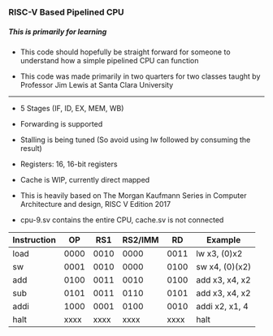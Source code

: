 ### RISC-V Based Pipelined CPU
##### This is primarily for learning

- This code should hopefully be straight forward for someone to understand how a simple pipelined CPU can function

- This code was made primarily in two quarters for two classes taught by Professor Jim Lewis at Santa Clara University

------------
- 5 Stages (IF, ID, EX, MEM, WB)

- Forwarding is supported

- Stalling is being tuned (So avoid using lw followed by consuming the result)

- Registers: 16, 16-bit registers

- Cache is WIP, currently direct mapped

- This is heavily based on The Morgan Kaufmann Series in Computer Architecture and design, RISC V Edition 2017

- cpu-9.sv contains the entire CPU, cache.sv is not connected 

| Instruction  |OP  |RS1   |RS2/IMM   |RD   |Example   |
| ------------ | ------------ | ------------ | ------------ | ------------ | ------------ |
|load   |0000   |0010   |0000 |0011  |lw x3, (0)x2   |
|sw   |0001   |0010   |0000   |0100   |sw x4, (0)(x2)   |
|add  |0100   |0011   |0010   |0100   |add x3, x4, x2   |
|sub   |0101   |0011   |0110   |0101   |add x3, x4, x2   |
|addi   |1000   |0001   |0100   |0010   |addi x2, x1, 4   |
|halt   |xxxx   |xxxx   |xxxx   |xxxx   |halt   |

